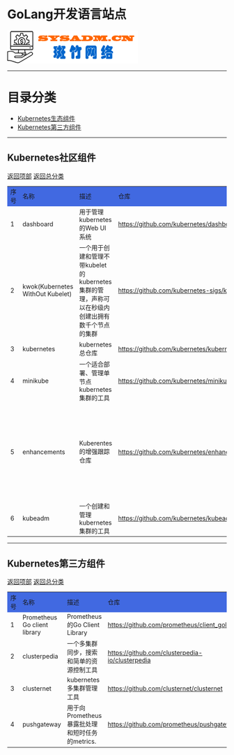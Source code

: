 # GoLang开发语言站点

<a href="https://www.sysadm.cn" target="_blank"><img src="./images/sysadm.png"></a>

---
# <a id="catalog">目录分类 </a>
- <a href="#kubernetes">Kubernetes生态组件</a>
- <a href="#thirdparty">Kubernetes第三方组件</a>


---
## <a id="kubernetes">Kubernetes社区组件</a>
<a href="#catalog">返回项部</a>     [返回总分类](./README.md)
<table>
<tr bgcolor="#4169E1">
    <td>序号</td> <td>名称</td> <td>描述</td> <td>仓库</td> <td>官网</td><td>使用手册</td><td>状态</td><td>备注</td>
</tr>
<tr>
  <td>1</td> <td>dashboard</td> <td>用于管理kubernetes的Web UI系统</td> <td><a href="https://github.com/kubernetes/dashboard" target="_blank"> https://github.com/kubernetes/dashboard</a></td><td></td>
    <td><a href="https://github.com/kubernetes/dashboard/blob/master/docs/user/README.md" target="_blank">https://github.com/kubernetes/dashboard
    /blob/master/docs/user/README.md</a> </td><td>正常</td>
    <td></td>
</tr>

<tr>
    <td>2</td> <td>kwok(Kubernetes WithOut Kubelet)</td><td>一个用于创建和管理不带kubelet的kubernetes集群的管理，声称可以在秒级内创建出拥有数千个节点的集群</td>
    <td><a href="https://github.com/kubernetes-sigs/kwok" target="_blank">https://github.com/kubernetes-sigs/kwok</a> </td>
    <td><a href="https://kwok.sigs.k8s.io" target="_blank">https://kwok.sigs.k8s.io/</a> </td>
    <td></td><td>正常</td>
    <td>很有意思的工具，有空需要研究一下:1. 如何实现的不带kubelet， 2.快速配置数千节点的实现原理</td>
</tr>
<tr>
  <td>3</td> <td>kubernetes</td> <td>kubernetes总仓库</td>
  <td><a href="https://github.com/kubernetes/kubernetes" target="_blank">https://github.com/kubernetes/kubernetes</a> </td>
  <td><a href="https://kubernetes.io/" target="_blank">https://kubernetes.io/</a> </td>
  <td><a href="https://kubernetes.io/docs/home/" target="_blank">https://kubernetes.io/docs/home/</a> </td>
  <td>正常</td> <td></td>
</tr>

<tr>
  <td>4</td> <td>minikube</td><td>一个适合部署、管理单节点kubernetes集群的工具</td>
  <td><a href="https://github.com/kubernetes/minikube" target="_blank">https://github.com/kubernetes/minikube</a> </td>
  <td><a href="https://minikube.sigs.k8s.io/" target="_blank">https://minikube.sigs.k8s.io/</a> </td>
  <td></td><td>正常</td><td></td>
</tr>

<tr>
    <td>5</td> <td>enhancements</td><td>Kuberentes的增强跟踪仓库</td>
    <td><a href="https://github.com/kubernetes/enhancements">https://github.com/kubernetes/enhancements</a> </td>
    <td></td><td></td><td>正常</td>
    <td>对kubernetes组件有特性方面的改进时，需要在这个仓库里先提交Issue，并提交PR，合并后再实施新特性添加</td>
</tr>

<tr>
    <td>6</td> <td>kubeadm</td> <td>一个创建和管理kubernetes集群的工具</td>
    <td><a href="https://github.com/kubernetes/kubeadm" target="_blank">https://github.com/kubernetes/kubeadm</a> </td>
    <td></td><td></td><td></td><td>kubeadm代码在kubernetes仓库里</td>
</tr>

</table>

---
## <a id="thirdparty">Kubernetes第三方组件</a>
<a href="#catalog">返回项部</a>     [返回总分类](./README.md)
<table>
<tr bgcolor="#4169E1">
    <td>序号</td> <td>名称</td> <td>描述</td> <td>仓库</td> <td>官网</td><td>使用手册</td><td>状态</td><td>备注</td>
</tr>
<tr>
    <td>1</td> <td>Prometheus Go client library</td><td>Prometheus的Go Client Library</td>
    <td><a href="https://github.com/prometheus/client_golang" target="_blank">https://github.com/prometheus/client_golang</a> </td>
    <td></td><td></td><td>正常</td><td></td>
</tr>

<tr>
    <td>2</td> <td>clusterpedia </td> <td>一个多集群同步，搜索和简单的资源控制工具</td>
    <td><a href="https://github.com/clusterpedia-io/clusterpedia" target="_blank">https://github.com/clusterpedia-io/clusterpedia</a> </td>
    <td><a href="https://clusterpedia.io/" target="_blank">https://clusterpedia.io/</a> 
    <td><a href="https://clusterpedia.io/docs/" target="_blank">https://clusterpedia.io/docs/</a> </td>
    <td>正常</td> 
    <td>DaoCloud公司团队开发</td>
</tr>

<tr>
    <td>3</td> <td>clusternet</td> <td>kubernetes多集群管理工具</td>
    <td><a href="https://github.com/clusternet/clusternet" target="_blank">https://github.com/clusternet/clusternet</a> </td>
    <td><a href="https://clusternet.io" target="_blank">https://clusternet.io/</a> </td>
    <td><a href="https://clusternet.io/docs/" target="_blank">https://clusternet.io/docs/</a> </td>
    <td>正常</td> <td>CNCF 沙箱项目</td>
</tr>
<tr>
    <td>4</td> <td>pushgateway</td><td>用于向Prometheus暴露批处理和短时任务的metrics.</td>
    <td><a href="https://github.com/prometheus/pushgateway" target="_blank">https://github.com/prometheus/pushgateway</a></td>
    <td></td><td></td><td>正常</td><td></td>
</tr>
</table>